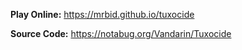 **Play Online:** https://mrbid.github.io/tuxocide

**Source Code:** https://notabug.org/Vandarin/Tuxocide
